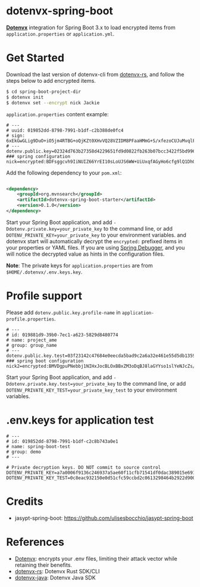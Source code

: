 dotenvx-spring-boot
=======================

**[Dotenvx](https://dotenvx.com)** integration for Spring Boot 3.x to load encrypted items from `application.properties`
or `application.yml`.

# Get Started

Download the last version of dotenvx-cli from [dotenvx-rs](https://github.com/linux-china/dotenvx-rs),
and follow the steps below to add encrypted items.

```bash
$ cd spring-boot-project-dir
$ dotenvx init
$ dotenvx set --encrypt nick Jackie
```

`application.properties` content example:

```properties
# ---
# uuid: 019852dd-8798-7991-b1df-c2b388de0fc4
# sign: 6xEkGwGLig9DuO+iO5jm4RTBG+oQjKZt0XHvVQ28VZIDM8PFaaHMmG+S/xfezoCUJuMvqlFFNOokCg4WIkBWsg==
# ---
dotenv.public.key=02324d763b27358d4229651fd9d0822fb263b07bcc3422f5bd9968cafc194011ff
### spring configuration
nick=encrypted:BDFsggcvh9IiNUIZ66YrEI10sLoUJS6WW+UiUxqfAGyHo6cfg9lQ1DhOy9z18F50aRicFHZ7dXH7CagfhonUnZA5W+l1xldVBzv4b8OJN05qih2PHIcY01spqx6RYrgg76pUsuv2eA==
```

Add the following dependency to your `pom.xml`:

```xml

<dependency>
    <groupId>org.mvnsearch</groupId>
    <artifactId>dotenvx-spring-boot-starter</artifactId>
    <version>0.1.0</version>
</dependency>
```

Start your Spring Boot application, and add `-Ddotenv.private.key=your_private_key` to the command line,
or add `DOTENV_PRIVATE_KEY=your_private_key` to your environment variables.
and dotenvx start will automatically decrypt the `encrypted:` prefixed items in your properties or YAML files.
If you are using [Spring Debugger](https://www.jetbrains.com/help/idea/spring-debugger.html),
and you will notice the decrypted value as hints in the configuration files.

**Note**: The private keys for `application.properties` are from `$HOME/.dotenvx/.env.keys.key`.

# Profile support

Please add `dotenv.public.key.profile-name` in `application-profile.properties`.

```
# ---
# id: 019881d9-39b0-7ec1-a623-5829d8480774
# name: project_ame
# group: group_name
# ---
dotenv.public.key.test=03f23142c47684e0eecda5bad9c2a6a32e461e55d5db1359948aee9e169d5aed4d
### spring boot configuration
nick2=encrypted:BMVDgpuPNebbj1NIHxJocBLOxBBxZM3oDqBJ8laGYYso1slYeNJcZs/7Qy1NKDsO+SPmnUd5UDV/LfEEctiyr2I81IGQfuuE8iZwVgqGq12KCa7CouLWH6cm/NRyzSr9PuqVtGdmfAk=
```

Start your Spring Boot application, and add `-Ddotenv.private.key.test=your_private_key` to the command line,
or add `DOTENV_PRIVATE_KEY_TEST=your_private_key_test` to your environment variables.

# .env.keys for application test

```
# ---
# id: 019852dd-8798-7991-b1df-c2c8b743a0e1
# name: spring-boot-test
# group: demo
# ---

# Private decryption keys. DO NOT commit to source control
DOTENV_PRIVATE_KEY=a7a0006f9136c246937a5ae60f11cfb71541df0dac389015e6916b3ebbe170cd
DOTENV_PRIVATE_KEY_TEST=0c8eac932150e0d51cfc59ccbd2c0613298464b2922d900b96511cf7239b7aa5
```

# Credits

* jasypt-spring-boot: https://github.com/ulisesbocchio/jasypt-spring-boot

# References

* [Dotenvx](https://dotenvx.com/): encrypts your .env files, limiting their attack vector while retaining their
  benefits.
* [dotenvx-rs](https://github.com/linux-china/dotenvx-rs): Dotenvx Rust SDK/CLI
* [dotenvx-java](https://github.com/linux-china/dotenvx-java): Dotenvx Java SDK
